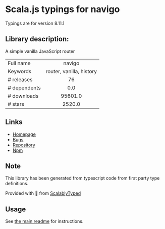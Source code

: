 
# Scala.js typings for navigo

Typings are for version 8.11.1

## Library description:
A simple vanilla JavaScript router

|                    |                 |
| ------------------ | :-------------: |
| Full name          | navigo |
| Keywords           | router, vanilla, history |
| # releases         | 76 |
| # dependents       | 0.0 |
| # downloads        | 95601.0 |
| # stars            | 2520.0 |

## Links
- [Homepage](https://github.com/krasimir/navigo#readme)
- [Bugs](https://github.com/krasimir/navigo/issues)
- [Repository](https://github.com/krasimir/navigo)
- [Npm](https://www.npmjs.com/package/navigo)
    


## Note
This library has been generated from typescript code from first party type definitions.

Provided with :purple_heart: from [ScalablyTyped](https://github.com/oyvindberg/ScalablyTyped)

## Usage
See [the main readme](../../readme.md) for instructions.


